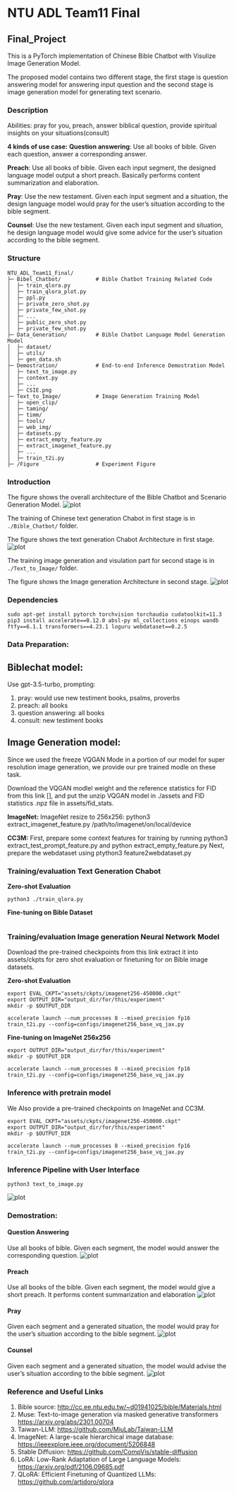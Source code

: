 # NTU ADL Team11 Final

## Final_Project

This is a PyTorch implementation of Chinese Bible Chatbot with Visulize Image Generation Model.

The proposed model contains two different stage, the first stage is question answering model for answering input question and the second stage is image generation model for generating text scenario.

### Description
Abilities: pray for you, preach, answer biblical question, provide spiritual insights on your situations(consult)

**4 kinds of use case:**
**Question answering**: Use all books of bible. Given each question, answer a corresponding answer.

**Preach**: Use all books of bible. Given each input segment, the designed language model output a short preach. Basically performs content summarization and elaboration.

**Pray**: Use the new testament. Given each input segment and a situation, the design language model would pray for the user’s situation according to the bible segment.

**Counsel**: Use the new testament. Given each input segment and situation, he design language model would give some advice for the user’s situation according to the bible segment.

### Structure
```
NTU_ADL_Team11_Final/
├─ Bibel_Chatbot/           # Bible Chatbot Training Related Code
│  ├─ train_qlora.py
│  ├─ train_qlora_plot.py
│  ├─ ppl.py
│  ├─ private_zero_shot.py
│  ├─ private_few_shot.py
│  ├─ ...
│  ├─ public_zero_shot.py
│  ├─ private_few_shot.py
├─ Data_Generation/         # Bible Chatbot Language Model Generation Model
│  ├─ dataset/
│  ├─ utils/
│  ├─ gen_data.sh
├─ Demostration/            # End-to-end Inference Demostration Model 
│  ├─ text_to_image.py
│  ├─ context.py
│  ├─ ...
│  ├─ CSIE.png
├─ Text_to_Image/           # Image Generation Training Model 
│  ├─ open_clip/
│  ├─ taming/
│  ├─ timm/
│  ├─ tools/
│  ├─ web_img/
│  ├─ datasets.py
│  ├─ extract_empty_feature.py
│  ├─ extract_imagenet_feature.py
│  ├─ ...
│  ├─ train_t2i.py
├─ /Figure                  # Experiment Figure

```
### Introduction
The figure shows the overall architecture of the Bible Chatbot and Scenario Generation Model.
![plot](./Figure/overall_fig.png)

The training of Chinese text generation Chabot in first stage is in ```./Bible_Chatbot/``` folder.

The figure shows the text generation Chabot Architecture in first stage.
![plot](./Figure/Chatbot.png)

The training image generation and visulation part for second stage is in ```./Text_to_Image/``` folder.

The figure shows the Image generation Architecture in second stage.
![plot](./Figure/Generation.png)


### Dependencies
```
sudo apt-get install pytorch torchvision torchaudio cudatoolkit=11.3
pip3 install accelerate==0.12.0 absl-py ml_collections einops wandb ftfy==6.1.1 transformers==4.23.1 loguru webdataset==0.2.5
```





### Data Preparation:



## Biblechat model:

Use gpt-3.5-turbo,
prompting:
1. pray: would use new testiment books, psalms, proverbs
2. preach: all books
3. question answering: all books
4. consult: new testiment books

## Image Generation model:

Since we used the freeze VQGAN Mode in a portion of our model for super resolution image generation,  we provide our pre trained modle on these task.

Download the VQGAN modlel weight and the reference statistics for FID from this link [], and put the unzip VQGAN model in ./assets and FID statistics .npz file in assets/fid_stats.

**ImageNet:**
ImageNet resize to 256x256: python3 extract_imagenet_feature.py /path/to/imagenet/on/local/device

**CC3M:**
First, prepare some context features for training by running python3 extract_test_prompt_feature.py and python extract_empty_feature.py
Next, prepare the webdataset using ptython3 feature2webdataset.py


### Training/evaluation Text Generation Chabot

**Zero-shot Evaluation**

```
python3 ./train_qlora.py
```

**Fine-tuning on Bible Dataset**

```

```

### Training/evaluation Image generation Neural Network Model

Download the pre-trained checkpoints from this link extract it into assets/ckpts for zero shot evaluation or finetuning  for on Bible image datasets.

**Zero-shot Evaluation**

```
export EVAL_CKPT="assets/ckpts/imagenet256-450000.ckpt"
export OUTPUT_DIR="output_dir/for/this/experiment"
mkdir -p $OUTPUT_DIR

accelerate launch --num_processes 8 --mixed_precision fp16 train_t2i.py --config=configs/imagenet256_base_vq_jax.py
```

**Fine-tuning on ImageNet 256x256**

```
export OUTPUT_DIR="output_dir/for/this/experiment"
mkdir -p $OUTPUT_DIR

accelerate launch --num_processes 8 --mixed_precision fp16 train_t2i.py --config=configs/imagenet256_base_vq_jax.py
```



### Inference with pretrain model

We Also provide a pre-trained checkpoints on ImageNet and CC3M.

```
export EVAL_CKPT="assets/ckpts/imagenet256-450000.ckpt"
export OUTPUT_DIR="output_dir/for/this/experiment"
mkdir -p $OUTPUT_DIR

accelerate launch --num_processes 8 --mixed_precision fp16 train_t2i.py --config=configs/imagenet256_base_vq_jax.py
```


### Inference Pipeline with User Interface

```
python3 text_to_image.py
```

![plot](./Figure/user_interface.png)


### Demostration:

#### Question Answering
Use all books of bible. Given each segment, the model would answer the corresponding question.
![plot](./Figure/q_1.png)

#### Preach
Use all books of the bible. Given each segment, the model would give a short preach. It performs content summarization and elaboration
![plot](./Figure/q_2.png)

#### Pray
Given each segment and a generated situation, the model would pray for the user’s situation according to the bible segment.
![plot](./Figure/q_3.png)

#### Counsel
Given each segment and a generated situation, the model would advise the user’s situation according to the bible segment.
![plot](./Figure/q_4.png)

### Reference and Useful Links
1. Bible source: http://cc.ee.ntu.edu.tw/~d01941025/bible/Materials.html
2. Muse: Text-to-image generation via masked generative transformers https://arxiv.org/abs/2301.00704
3. Taiwan-LLM: https://github.com/MiuLab/Taiwan-LLM
4. ImageNet: A large-scale hierarchical image database: https://ieeexplore.ieee.org/document/5206848
5. Stable Diffusion: https://github.com/CompVis/stable-diffusion
6. LoRA: Low-Rank Adaptation of Large Language Models: https://arxiv.org/pdf/2106.09685.pdf
7. QLoRA: Efficient Finetuning of Quantized LLMs: https://github.com/artidoro/qlora